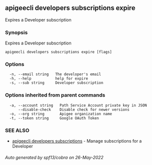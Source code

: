 ## apigeecli developers subscriptions expire

Expires a Developer subscription

### Synopsis

Expires a Developer subscription

```
apigeecli developers subscriptions expire [flags]
```

### Options

```
  -n, --email string   The developer's email
  -h, --help           help for expire
  -s, --sub string     Developer subscription
```

### Options inherited from parent commands

```
  -a, --account string   Path Service Account private key in JSON
      --disable-check    Disable check for newer versions
  -o, --org string       Apigee organization name
  -t, --token string     Google OAuth Token
```

### SEE ALSO

* [apigeecli developers subscriptions](apigeecli_developers_subscriptions.md)	 - Manage subscriptions for a Developer

###### Auto generated by spf13/cobra on 26-May-2022
